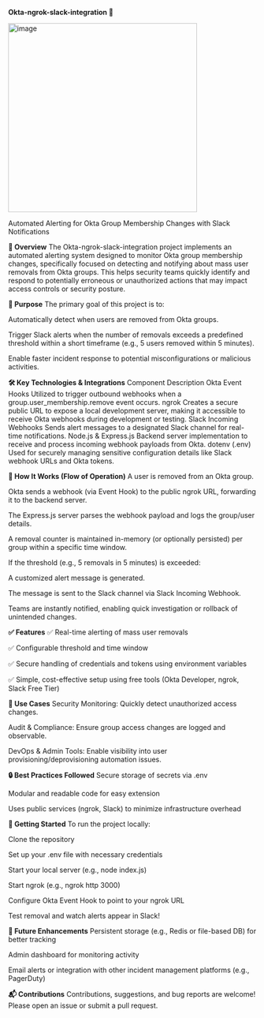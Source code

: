 **Okta-ngrok-slack-integration 🚀**

<img width="383" alt="image" src="https://github.com/user-attachments/assets/801d2a07-c8c3-4760-8fce-b21bee5a50b2" />


Automated Alerting for Okta Group Membership Changes with Slack Notifications

**📌 Overview**
The Okta-ngrok-slack-integration project implements an automated alerting system designed to monitor Okta group membership changes, specifically focused on detecting and notifying about mass user removals from Okta groups. This helps security teams quickly identify and respond to potentially erroneous or unauthorized actions that may impact access controls or security posture.

**🎯 Purpose**
The primary goal of this project is to:

Automatically detect when users are removed from Okta groups.

Trigger Slack alerts when the number of removals exceeds a predefined threshold within a short timeframe (e.g., 5 users removed within 5 minutes).

Enable faster incident response to potential misconfigurations or malicious activities.

**🛠️ Key Technologies & Integrations**
Component	Description
Okta Event Hooks	Utilized to trigger outbound webhooks when a group.user_membership.remove event occurs.
ngrok	Creates a secure public URL to expose a local development server, making it accessible to receive Okta webhooks during development or testing.
Slack Incoming Webhooks	Sends alert messages to a designated Slack channel for real-time notifications.
Node.js & Express.js	Backend server implementation to receive and process incoming webhook payloads from Okta.
dotenv (.env)	Used for securely managing sensitive configuration details like Slack webhook URLs and Okta tokens.

**🔁 How It Works (Flow of Operation)**
A user is removed from an Okta group.

Okta sends a webhook (via Event Hook) to the public ngrok URL, forwarding it to the backend server.

The Express.js server parses the webhook payload and logs the group/user details.

A removal counter is maintained in-memory (or optionally persisted) per group within a specific time window.

If the threshold (e.g., 5 removals in 5 minutes) is exceeded:

A customized alert message is generated.

The message is sent to the Slack channel via Slack Incoming Webhook.

Teams are instantly notified, enabling quick investigation or rollback of unintended changes.

**✅ Features**
✅ Real-time alerting of mass user removals

✅ Configurable threshold and time window

✅ Secure handling of credentials and tokens using environment variables

✅ Simple, cost-effective setup using free tools (Okta Developer, ngrok, Slack Free Tier)

**📂 Use Cases**
Security Monitoring: Quickly detect unauthorized access changes.

Audit & Compliance: Ensure group access changes are logged and observable.

DevOps & Admin Tools: Enable visibility into user provisioning/deprovisioning automation issues.

**🔒 Best Practices Followed**
Secure storage of secrets via .env

Modular and readable code for easy extension

Uses public services (ngrok, Slack) to minimize infrastructure overhead

**🚀 Getting Started**
To run the project locally:

Clone the repository

Set up your .env file with necessary credentials

Start your local server (e.g., node index.js)

Start ngrok (e.g., ngrok http 3000)

Configure Okta Event Hook to point to your ngrok URL

Test removal and watch alerts appear in Slack!

**📎 Future Enhancements**
Persistent storage (e.g., Redis or file-based DB) for better tracking

Admin dashboard for monitoring activity

Email alerts or integration with other incident management platforms (e.g., PagerDuty)

**📬 Contributions**
Contributions, suggestions, and bug reports are welcome! Please open an issue or submit a pull request.
